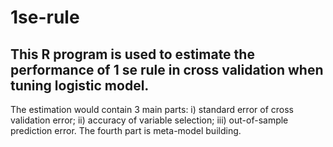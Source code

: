 # 1se-rule
## This R program is used to estimate the performance of 1 se rule in cross validation when tuning logistic model.
The estimation would contain 3 main parts: i) standard error of cross validation error;
ii) accuracy of variable selection; iii) out-of-sample prediction error. 
The fourth part is meta-model building.
